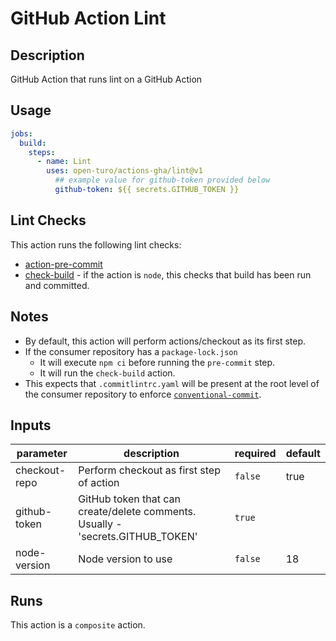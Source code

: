 # GitHub Action Lint

<!-- prettier-ignore-start -->
<!-- action-docs-description -->
## Description

GitHub Action that runs lint on a GitHub Action
<!-- action-docs-description -->
<!-- prettier-ignore-end -->

## Usage

```yaml
jobs:
  build:
    steps:
      - name: Lint
        uses: open-turo/actions-gha/lint@v1
          ## example value for github-token provided below
          github-token: ${{ secrets.GITHUB_TOKEN }}
```

## Lint Checks

This action runs the following lint checks:

- [action-pre-commit](https://github.com/open-turo/action-pre-commit)
- [check-build](../check-build/README.md) - if the action is `node`, this checks that build has been run and committed.

## Notes

- By default, this action will perform actions/checkout as its first step.
- If the consumer repository has a `package-lock.json`
  - It will execute `npm ci` before running the `pre-commit` step.
  - It will run the `check-build` action.
- This expects that `.commitlintrc.yaml` will be present at the root level of the consumer repository to enforce [`conventional-commit`](https://github.com/wagoid/commitlint-github-action).

<!-- prettier-ignore-start -->
<!-- action-docs-inputs -->
## Inputs

| parameter | description | required | default |
| --- | --- | --- | --- |
| checkout-repo | Perform checkout as first step of action | `false` | true |
| github-token | GitHub token that can create/delete comments. Usually - 'secrets.GITHUB_TOKEN' | `true` |  |
| node-version | Node version to use | `false` | 18 |
<!-- action-docs-inputs -->

<!-- action-docs-outputs -->

<!-- action-docs-outputs -->

<!-- action-docs-runs -->
## Runs

This action is a `composite` action.
<!-- action-docs-runs -->

<!-- action-docs-usage  -->
<!-- action-docs-usage -->
<!-- prettier-ignore-end -->
